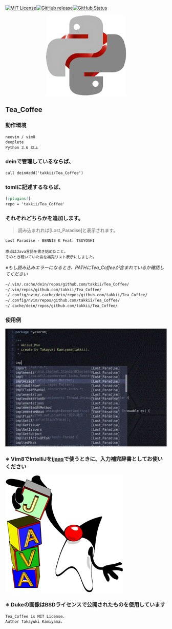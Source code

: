 [![MIT License](http://img.shields.io/badge/license-MIT-blue.svg?style=flat)](LICENSE)[![GitHub release](https://img.shields.io/github/release/takkii/Tea_Coffee.svg?style=flat)](GitHub)[![GitHub Status](https://img.shields.io/github/last-commit/takkii/Tea_Coffee.svg?style=flat)](GitHub)

<div align="center"><img src="https://github.com/takkii/Bignyanco/blob/master/images/python_ruby.gif" alt="PythonとRuby" title="logo"></div>

## Tea_Coffee

### 動作環境

```
neovim / vim8 
deoplete
Python 3.6 以上
```

### deinで管理しているならば、

```markdown
call dein#add('takkii/Tea_Coffee')
```

### tomlに記述するならば、

```markdown
[[plugins]]
repo = 'takkii/Tea_Coffee'
```

### それぞれどちらかを追加します。

> 読み込まれれば[Lost_Paradise]と表示されます。

```markdown
Lost Paradise - BENNIE K Feat. TSUYOSHI

原点はJava言語を書き始めたこと。
そのとき聴いていた曲を補完リスト表示にしました。
```

*※もし読み込みエラーになるとき、PATHにTea_Coffeeが含まれているか確認してください*

```markdown
~/.vim/.cache/dein/repos/github.com/takkii/Tea_Coffee/
~/.vim/repos/github.com/takkii/Tea_Coffee/
~/.config/nvim/.cache/dein/repos/github.com/takkii/Tea_Coffee/
~/.config/nvim/repos/github.com/takkii/Tea_Coffee/
~/.cache/dein/repos/github.com/takkii/Tea_Coffee/
```

### 使用例

![Lost_Paradise](https://github.com/takkii/Tea_Coffee/blob/main/image/Tea_Coffee.gif)

### ※ Vim8でIntelliJを[ijaas](https://github.com/takkii/build_ijaas)で使うときに、入力補完辞書としてお使いください

![Duke](https://github.com/takkii/Tea_Coffee/blob/main/image/Duke_Blocks.gif)

### ※ Dukeの画像はBSDライセンスで公開されたものを使用しています

```markdown
Tea_Coffee is MIT License.
Author Takayuki Kamiyama.
```
